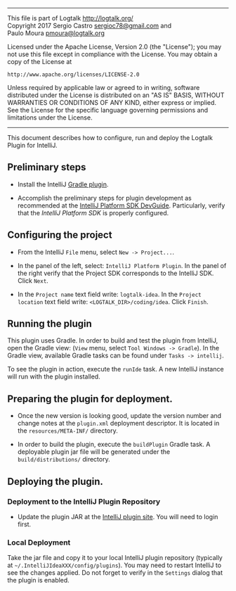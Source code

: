 ________________________________________________________________________

This file is part of Logtalk <http://logtalk.org/>  
Copyright 2017 Sergio Castro <sergioc78@gmail.com> and  
Paulo Moura <pmoura@logtalk.org>

Licensed under the Apache License, Version 2.0 (the "License");
you may not use this file except in compliance with the License.
You may obtain a copy of the License at

    http://www.apache.org/licenses/LICENSE-2.0

Unless required by applicable law or agreed to in writing, software
distributed under the License is distributed on an "AS IS" BASIS,
WITHOUT WARRANTIES OR CONDITIONS OF ANY KIND, either express or implied.
See the License for the specific language governing permissions and
limitations under the License.
________________________________________________________________________


This document describes how to configure, run and deploy the Logtalk Plugin
for IntelliJ.

## Preliminary steps

- Install the IntelliJ [Gradle plugin](https://www.jetbrains.com/help/idea/gradle.html).

- Accomplish the preliminary steps for plugin development as recommended at
the [IntelliJ Platform SDK DevGuide](http://www.jetbrains.org/intellij/sdk/docs/basics/getting_started/setting_up_environment.html).
Particularly, verify that the _IntelliJ Platform SDK_ is properly configured.


## Configuring the project

- From the IntelliJ `File` menu, select `New -> Project...`.

- In the panel of the left, select: `IntelliJ Platform Plugin`. In the panel
of the right verify that the Project SDK corresponds to the IntelliJ SDK.
Click `Next`.

- In the `Project name` text field write: `logtalk-idea`.  In the `Project
location` text field write: `<LOGTALK_DIR>/coding/idea`. Click `Finish`.



## Running the plugin

This plugin uses Gradle. In order to build and test the plugin from IntelliJ, open the Gradle view:
(`View` menu, select `Tool Windows -> Gradle`). 
In the Gradle view, available Gradle tasks can be found under `Tasks -> intellij`.

To see the plugin in action, execute the `runIde` task. 
A new IntelliJ instance will run with the plugin installed.



## Preparing the plugin for deployment.

- Once the new version is looking good, update the version number and change
notes at the `plugin.xml` deployment descriptor. It is located in the
`resources/META-INF/` directory.

- In order to build the plugin, execute the `buildPlugin` Gradle task. 
A deployable plugin jar file will be generated under the `build/distributions/` directory.


## Deploying the plugin.

### Deployment to the IntelliJ Plugin Repository

- Update the plugin JAR at the [IntelliJ plugin site](https://plugins.jetbrains.com/plugin/9425-logtalk).
You will need to login first.


### Local Deployment

Take the jar file and copy it to your local IntelliJ plugin repository
(typically at `~/.IntelliJIdeaXXX/config/plugins`). You may need to restart
IntelliJ to see the changes applied. Do not forget to verify in the `Settings`
dialog that the plugin is enabled.
